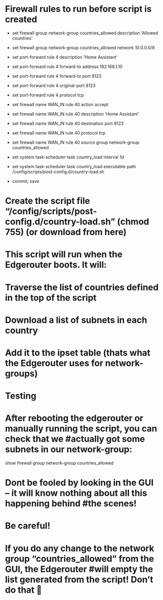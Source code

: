 # Firewall rules to run before script is created

+ set firewall group network-group countries_allowed description 'Allowed countries'
+ set firewall group network-group countries_allowed network 10.0.0.0/8

+ set port-forward rule 4 description 'Home Assistant'
+ set port-forward rule 4 forward-to address 192.168.1.10
+ set port-forward rule 4 forward-to port 8123
+ set port-forward rule 4 original-port 8123
+ set port-forward rule 4 protocol tcp

+ set firewall name WAN_IN rule 40 action accept
+ set firewall name WAN_IN rule 40 description 'Home Assistant'
+ set firewall name WAN_IN rule 40 destination port 8123
+ set firewall name WAN_IN rule 40 protocol tcp
+ set firewall name WAN_IN rule 40 source group network-group countries_allowed

+ set system task-scheduler task country_load interval 1d
+ set system task-scheduler task country_load executable path /config/scripts/post-config.d/country-load.sh

+ commit; save

# Create the script file “/config/scripts/post-config.d/country-load.sh” (chmod 755) (or download from here)


# This script will run when the Edgerouter boots. It will:
# Traverse the list of countries defined in the top of the script
# Download a list of subnets in each country
# Add it to the ipset table (thats what the Edgerouter uses for network-groups)

# Testing
# After rebooting the edgerouter or manually running the script, you can check that we #actually got some subnets in our network-group:

show firewall group network-group countries_allowed

# Dont be fooled by looking in the GUI – it will know nothing about all this happening behind #the scenes!
# Be careful!
# If you do any change to the network group “countries_allowed” from the GUI, the Edgerouter #will empty the list generated from the script! Don’t do that 🙂
